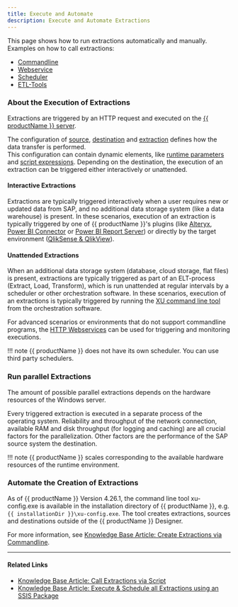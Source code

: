 ```yaml
---
title: Execute and Automate
description: Execute and Automate Extractions
---
```


This page shows how to run extractions automatically and manually. 
Examples on how to call extractions:

- [Commandline](call-via-commandline.md)
- [Webservice](../../web-api.md) 
- [Scheduler](call-via-scheduler.md)
- [ETL-Tools](call-via-etl.md)


### About the Execution of Extractions

Extractions are triggered by an HTTP request and executed on the [{{ productName }} server](../server/index.md).

The configuration of [source](../sap-connection/index.md#connect-to-sap), [destination](../destinations/index.md) and [extraction](#link) defines how the data transfer is performed. <br>
This configuration can contain dynamic elements, like [runtime parameters](extraction-parameters.md) and [script expressions](../parameters/script-expressions.md).
Depending on the destination, the execution of an extraction can be triggered either interactively or unattended.

#### Interactive Extractions

Extractions are typically triggered interactively when a user requires new or updated data from SAP, and no additional data storage system (like a data warehouse) is present.
In these scenarios, execution of an extraction is typically triggered by one of {{ productName }}'s plugins 
(like [Alteryx](../destinations/alteryx.md), [Power BI Connector](../destinations/Power-BI-Connector.md) or [Power BI Report Server](../destinations/server-report-services.md)) 
or directly by the target environment ([QlikSense & QlikView](../destinations/qliksense-qlikview.md)).


#### Unattended Extractions

When an additional data storage system (database, cloud storage, flat files) is present, extractions are typically triggered as part of an ELT-process (Extract, Load, Transform), which is run unattended at regular intervals by a scheduler or other orchestration software.
In these scenarios, execution of an extractions is typically triggered by running the [XU command line tool](call-via-commandline.md) from the orchestration software. 

For advanced scenarios or environments that do not support commandline programs, the [HTTP Webservices](../../web-api.md) can be used for triggering and monitoring executions.

!!! note 
	{{ productName }} does not have its own scheduler. You can use third party schedulers. 

### Run parallel Extractions
The amount of possible parallel extractions depends on the hardware resources of the Windows server. 

Every triggered extraction is executed in a separate process of the operating system.
Reliability and throughput of the network connection, available RAM and disk throughput (for logging and caching) are all crucial factors for the parallelization.
Other factors are the performance of the SAP source system the destination.


!!! note 
	{{ productName }} scales corresponding to the available hardware resources of the runtime environment.

### Automate the Creation of Extractions

As of {{ productName }} Version 4.26.1, the command line tool xu-config.exe is available in the installation directory of {{ productName }}, e.g. `{{ installationDir }}\xu-config.exe`.
The tool creates extractions, sources and destinations outside of the {{ productName }} Designer.

For more information, see [Knowledge Base Article: Create Extractions via Commandline](../../knowledge-base/config-command-line-tool.md).

****
#### Related Links
- [Knowledge Base Article: Call Extractions via Script](../../knowledge-base/call-extraction-via-script.md)
- [Knowledge Base Article: Execute & Schedule all Extractions using an SSIS Package](../../knowledge-base/execute_all_defined_xu_extractions.md)
